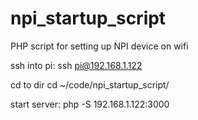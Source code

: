 npi_startup_script
==================

PHP script for setting up NPI device on wifi

ssh into pi:
ssh pi@192.168.1.122

cd to dir
cd ~/code/npi_startup_script/

start server:
 php -S 192.168.1.122:3000